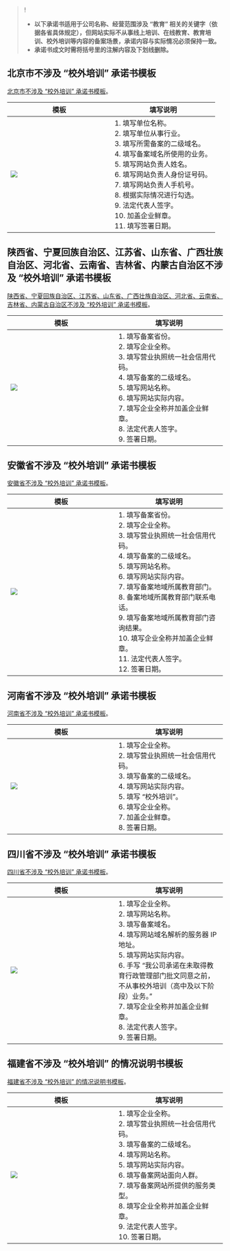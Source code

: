 >!
>- **以下承诺书适用于公司名称、经营范围涉及 “教育” 相关的关键字（依据各省具体规定），但网站实际不从事线上培训、在线教育、教育培训、校外培训等内容的备案场景，承诺内容与实际情况必须保持一致。**
>- **承诺书成文时需将括号里的注解内容及下划线删除。**
>


## 北京市不涉及 “校外培训” 承诺书模板
[北京市不涉及 “校外培训” 承诺书模板](https://main.qcloudimg.com/raw/01aedadfb9a26e2ed3e5654a7e1fc41b.pdf)。
<table>
<thead>
  <tr>
    <th width="50%">模板</th>
    <th width="50%">填写说明</th>
  </tr>
</thead>
<tbody>
  <tr>
    <td><img src="https://main.qcloudimg.com/raw/211525f86f8e0bf60031402c92fda5b4.png"></td>
    <td>1. 填写单位名称。<br>2. 填写单位从事行业。<br>3. 填写所需备案的二级域名。<br>4. 填写备案域名所使用的业务。<br>5. 填写网站负责人姓名。<br>6. 填写网站负责人身份证号码。<br>7. 填写网站负责人手机号。<br>8. 根据实际情况进行勾选。<br>9. 法定代表人签字。<br>10. 加盖企业鲜章。<br>11. 填写签署日期。</td>
  </tr>
</tbody>
</table>

## 陕西省、宁夏回族自治区、江苏省、山东省、广西壮族自治区、河北省、云南省、吉林省、内蒙古自治区不涉及 “校外培训” 承诺书模板
[陕西省、宁夏回族自治区、江苏省、山东省、广西壮族自治区、河北省、云南省、吉林省、内蒙古自治区不涉及 “校外培训” 承诺书模板](https://main.qcloudimg.com/raw/d1c9fc2edf8302ee4d33807b5400201c.pdf)。
<table>
<thead>
  <tr>
    <th width="50%">模板</th>
    <th width="50%">填写说明</th>
  </tr>
</thead>
<tbody>
  <tr>
    <td><img src="https://main.qcloudimg.com/raw/66f9b0dc918dc8cf2e9a389003e3a7ed.png"></td>
    <td>1. 填写备案省份。<br>2. 填写企业全称。<br>3. 填写营业执照统一社会信用代码。<br>4. 填写备案的二级域名。<br>5. 填写网站名称。<br>6. 填写网站实际内容。<br>7. 填写企业全称并加盖企业鲜章。<br>8. 法定代表人签字。<br>9. 签署日期。</td>
  </tr>
</tbody>
</table>


## 安徽省不涉及 “校外培训” 承诺书模板
[安徽省不涉及 “校外培训” 承诺书模板](https://main.qcloudimg.com/raw/477a9e1e3249726557c6f21623c6ab43.pdf)。
<table>
<thead>
  <tr>
    <th width="50%">模板</th>
    <th width="50%">填写说明</th>
  </tr>
</thead>
<tbody>
  <tr>
    <td><img src="https://main.qcloudimg.com/raw/3d337f9f15c5c9dfa9ef4c7919286e20.png"></td>
    <td>1. 填写备案省份。<br>2. 填写企业全称。<br>3. 填写营业执照统一社会信用代码。<br>4. 填写备案的二级域名。<br>5. 填写网站名称。<br>6. 填写网站实际内容。<br>7. 填写备案地域所属教育部门。<br>8. 备案地域所属教育部门联系电话。<br>9. 填写备案地域所属教育部门咨询结果。<br>10. 填写企业全称并加盖企业鲜章。<br>11. 法定代表人签字。<br>12. 签署日期。</td>
  </tr>
</tbody>
</table>


## 河南省不涉及 “校外培训” 承诺书模板
[河南省不涉及 “校外培训” 承诺书模板](https://main.qcloudimg.com/raw/eba2db4bf8d9823efe44cda4d610c0a4.pdf)。
<table>
<thead>
  <tr>
    <th width="50%">模板</th>
    <th width="50%">填写说明</th>
  </tr>
</thead>
<tbody>
  <tr>
    <td><img src="https://main.qcloudimg.com/raw/bfc1bc5dee8178e1c6e1de8345e5730d.png"></td>
    <td>1. 填写企业全称。<br>2. 填写营业执照统一社会信用代码。<br>3. 填写备案的二级域名。<br>4. 填写网站实际内容。<br>5. 填写 “校外培训”。<br>6. 填写企业全称。<br>7. 加盖企业鲜章。<br>8. 签署日期。</td>
  </tr>
</tbody>
</table>


## 四川省不涉及 “校外培训” 承诺书模板
[四川省不涉及 “校外培训” 承诺书模板](https://main.qcloudimg.com/raw/505cefd700023a5dbffd9bb02e55a98c.pdf)。
<table>
<thead>
  <tr>
    <th width="50%">模板</th>
    <th width="50%">填写说明</th>
  </tr>
</thead>
<tbody>
  <tr>
    <td><img src="https://main.qcloudimg.com/raw/6bc19c6d51e189b0e21356a2f9758359.png"></td>
    <td>1. 填写企业全称。<br>2. 填写网站名称。<br>3. 填写备案域名。<br>4. 填写网站域名解析的服务器 IP 地址。<br>5. 填写网站实际内容。<br>6. 手写 “我公司承诺在未取得教育行政管理部门批文同意之前，不从事校外培训（高中及以下阶段）业务。”<br>7. 填写企业全称并加盖企业鲜章。<br>8. 法定代表人签字。<br>9. 签署日期。</td>
  </tr>
</tbody>
</table>


## 福建省不涉及 “校外培训” 的情况说明书模板
[福建省不涉及 “校外培训” 的情况说明书模板](https://main.qcloudimg.com/raw/322f1172b69a7f33aa8a3959c1062543.pdf)。
<table>
<thead>
  <tr>
    <th width="50%">模板</th>
    <th width="50%">填写说明</th>
  </tr>
</thead>
<tbody>
  <tr>
    <td><img src="https://main.qcloudimg.com/raw/8bd3f32b358fb62e70851b35f8a6168f.png"></td>
    <td>1. 填写企业全称。<br>2. 填写营业执照统一社会信用代码。<br>3. 填写备案的二级域名。<br>4. 填写网站名称。<br>5. 填写网站实际内容。<br>6. 填写备案网站面向人群。<br>7. 填写备案网站所提供的服务类型。<br>8. 填写企业全称并加盖企业鲜章。<br>9. 法定代表人签字。<br>10. 签署日期。 </td>
  </tr>
</tbody>
</table>

